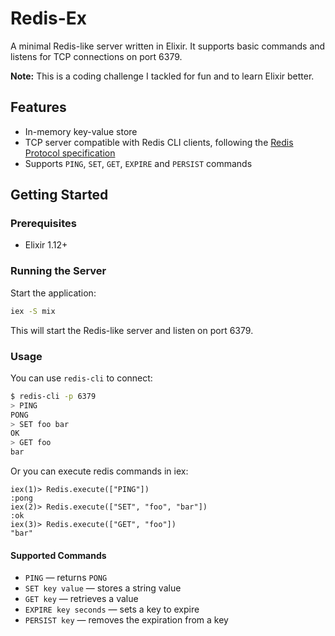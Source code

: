 # Redis-Ex

A minimal Redis-like server written in Elixir. It supports basic commands and listens for TCP connections on port 6379.

**Note:** This is a coding challenge I tackled for fun and to learn Elixir better.

## Features

- In-memory key-value store
- TCP server compatible with Redis CLI clients, following the [Redis Protocol specification](https://redis-doc-test.readthedocs.io/en/latest/topics/protocol/)
- Supports `PING`, `SET`, `GET`, `EXPIRE` and `PERSIST` commands

## Getting Started

### Prerequisites

- Elixir 1.12+

### Running the Server

Start the application:

```sh
iex -S mix
```

This will start the Redis-like server and listen on port 6379.

### Usage

You can use `redis-cli` to connect:

```bash
$ redis-cli -p 6379
> PING
PONG
> SET foo bar
OK
> GET foo
bar
```

Or you can execute redis commands in iex:

```iex
iex(1)> Redis.execute(["PING"])
:pong
iex(2)> Redis.execute(["SET", "foo", "bar"])
:ok
iex(3)> Redis.execute(["GET", "foo"])
"bar"
```

#### Supported Commands

- `PING` — returns `PONG`
- `SET key value` — stores a string value
- `GET key` — retrieves a value
- `EXPIRE key seconds` — sets a key to expire
- `PERSIST key` — removes the expiration from a key
